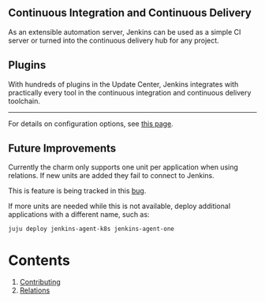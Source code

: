 ## Continuous Integration and Continuous Delivery

As an extensible automation server, Jenkins can be used as a simple CI server or turned into the continuous delivery hub for any project.

## Plugins

With hundreds of plugins in the Update Center, Jenkins integrates with practically every tool in the continuous integration and continuous delivery toolchain.

---

For details on configuration options, see [this page](https://charmhub.io/jenkins-agent/configure).

## Future Improvements

Currently the charm only supports one unit per application when using relations. If new units are added they fail to connect to Jenkins.

This is feature is being tracked in this [bug](https://bugs.launchpad.net/charm-k8s-jenkins-agent/+bug/1928022).

If more units are needed while this is not available, deploy additional applications with a different name, such as:

```
juju deploy jenkins-agent-k8s jenkins-agent-one
```

# Contents

1. [Contributing](contributing-hacking.md)
1. [Relations](relations.md)